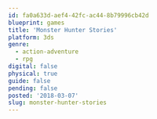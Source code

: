 ```yaml
---
id: fa0a633d-aef4-42fc-ac44-8b79996cb42d
blueprint: games
title: 'Monster Hunter Stories'
platform: 3ds
genre:
  - action-adventure
  - rpg
digital: false
physical: true
guide: false
pending: false
posted: '2018-03-07'
slug: monster-hunter-stories
---
```

